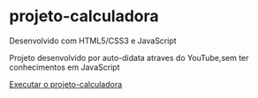 # projeto-calculadora
 Desenvolvido com HTML5/CSS3 e JavaScript

 Projeto desenvolvido por auto-didata atraves do YouTube,sem ter conhecimentos em JavaScript

 <a href="https://vitorfidelis.github.io/projeto-calculadora/index.html">Executar o projeto-calculadora</a>
